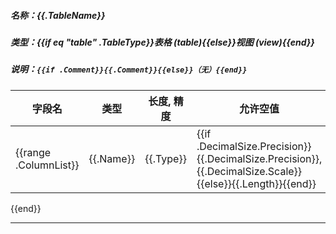 ##### 名称：{{.TableName}}

##### 类型：{{if eq "table" .TableType}}表格 (table){{else}}视图 (view){{end}}

##### 说明：`{{if .Comment}}{{.Comment}}{{else}}（无）{{end}}`

| 字段名 | 类型 | 长度, 精度 | 允许空值 | 默认值 | 主键 | 自增 | 唯一 | 说明 |
|--------|------|-----------|----------|--------|------|------|------|------|
{{range .ColumnList}}| {{.Name}} | {{.Type}} | {{if .DecimalSize.Precision}}{{.DecimalSize.Precision}}, {{.DecimalSize.Scale}}{{else}}{{.Length}}{{end}} | {{if .Nullable}}✓{{else}}-{{end}} | {{.Default}} | {{if .IsPrimary}}✓{{else}}-{{end}} | {{if .IsAutoIncrement}}✓{{else}}-{{end}} | {{if .IsUnique}}✓{{else}}-{{end}} | {{.Comment}} |
{{end}}

----------
